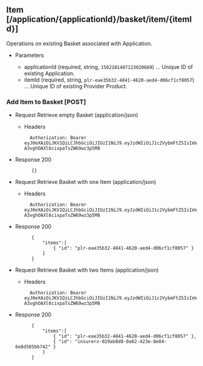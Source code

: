 ## Item [/application/{applicationId}/basket/item/{itemId}]
Operations on existing Basket associated with Application.

+ Parameters

    + applicationId (required, string, `1502181407123020689`) ... Unique ID of existing Application.
    + itemId (required, string, `plr-eae35b32-4841-4620-aed4-d06cf1cf8057`) ... Unique ID of existing Provider Product.

### Add Item to Basket [POST]
+ Request Retrieve empty Basket (application/json)

    + Headers

            Authorization: Bearer eyJ0eXAiOiJKV1QiLCJhbGciOiJIUzI1NiJ9.eyJzdWIiOiJ1c2VybmFtZSIsImV4cCI6MTQyMjU0MDAzMH0.oyMYL7t57jhBvw-A3vghOAXl6cixpaTsZW69wz3p5M8


+ Response 200

            {}

+ Request Retrieve Basket with one Item (application/json)

    + Headers

            Authorization: Bearer eyJ0eXAiOiJKV1QiLCJhbGciOiJIUzI1NiJ9.eyJzdWIiOiJ1c2VybmFtZSIsImV4cCI6MTQyMjU0MDAzMH0.oyMYL7t57jhBvw-A3vghOAXl6cixpaTsZW69wz3p5M8


+ Response 200

            {
                "items":[
                    { "id": "plr-eae35b32-4841-4620-aed4-d06cf1cf8057" }
                ]
            }

+ Request Retrieve Basket with two Items (application/json)

    + Headers

            Authorization: Bearer eyJ0eXAiOiJKV1QiLCJhbGciOiJIUzI1NiJ9.eyJzdWIiOiJ1c2VybmFtZSIsImV4cCI6MTQyMjU0MDAzMH0.oyMYL7t57jhBvw-A3vghOAXl6cixpaTsZW69wz3p5M8


+ Response 200

            {
                "items":[
                    { "id": "plr-eae35b32-4841-4620-aed4-d06cf1cf8057" },
                    { "id": "insurerx-029ab8d8-0a62-423e-8e84-6e8d505bb742" }
                ]
            }
